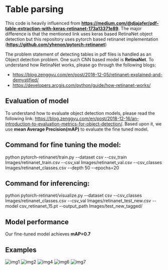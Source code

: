 # Table parsing
This code is heavily influenced from <b>https://medium.com/@djajafer/pdf-table-extraction-with-keras-retinanet-173a13371e89</b>. The major difference is that the mentioned link uses keras based RetinaNet object detection but this repository uses pytorch based retinanet implementation (<b>https://github.com/yhenon/pytorch-retinanet</b>)

The problem statement of detecting tables in pdf files is handled as an Object detection problem. One such CNN based model is <b>RetinaNet</b>. To understand how RetinaNet works, please go through the following blogs:
* https://blog.zenggyu.com/en/post/2018-12-05/retinanet-explained-and-demystified/
* https://developers.arcgis.com/python/guide/how-retinanet-works/

## Evaluation of model
To understand how to evaluate object detection models, please read the following link:
https://blog.zenggyu.com/en/post/2018-12-16/an-introduction-to-evaluation-metrics-for-object-detection/. 
Based upon it, we use <b>mean Average Precision(mAP)</b> to evaluate the fine tuned model.

## Command for fine tuning the model:
python pytorch-retinanet/train.py --dataset csv --csv_train Images/retinanet_train.csv --csv_val Images/retinanet_val.csv --csv_classes Images/retinanet_classes.csv --depth 50 --epochs=20

## Command for inferencing:
python pytorch-retinanet/visualize.py --dataset csv --csv_classes Images/retinanet_classes.csv --csv_val Images/retinanet_test_new.csv --model csv_retinanet_15.pt --output_path Images/test_new_tagged/

## Model performance
Our fine-tuned model achieves <b>mAP=0.7</b>

## Examples
![img1](https://github.com/hardiksahi/DeepLearning/blob/master/CV/Table_Parsing/pytorch-retinanet/images/10.jpg)
![img2](https://github.com/hardiksahi/DeepLearning/blob/master/CV/Table_Parsing/pytorch-retinanet/images/13.jpg)
![img4](https://github.com/hardiksahi/DeepLearning/blob/master/CV/Table_Parsing/pytorch-retinanet/images/14.jpg)
![img6](https://github.com/hardiksahi/DeepLearning/blob/master/CV/Table_Parsing/pytorch-retinanet/images/15.jpg)
![img7](https://github.com/hardiksahi/DeepLearning/blob/master/CV/Table_Parsing/pytorch-retinanet/images/5.jpg)
